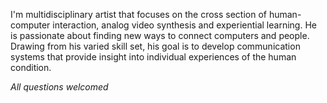 I'm multidisciplinary artist that focuses on the cross section of human-computer interaction, analog video synthesis and experiential learning. He is passionate about finding new ways to connect computers and people. Drawing from his varied skill set, his goal is to develop communication systems that provide insight into individual experiences of the human condition.

_All questions welcomed_
